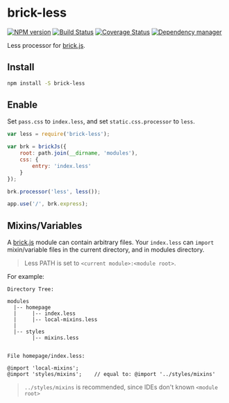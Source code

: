 # brick-less

[![NPM version](https://img.shields.io/npm/v/brick-less.svg?style=flat)](https://www.npmjs.org/package/brick-less)
[![Build Status](https://travis-ci.org/brick-js/brick-less.svg?branch=master)](https://travis-ci.org/brick-js/brick-less)
[![Coverage Status](https://coveralls.io/repos/github/brick-js/brick-less/badge.svg?branch=master&foo=bar)](https://coveralls.io/github/brick-js/brick-less?branch=master)
[![Dependency manager](https://david-dm.org/brick-js/brick-less.png)](https://david-dm.org/brick-js/brick-less)

Less processor for [brick.js][brk].

## Install

```bash
npm install -S brick-less
```

## Enable

Set `pass.css` to `index.less`, and set `static.css.processor` to `less`.

```javascript
var less = require('brick-less');

var brk = brickJs({
    root: path.join(__dirname, 'modules'),
    css: {
        entry: 'index.less'
    }
});

brk.processor('less', less());

app.use('/', brk.express);
```

## Mixins/Variables

A [brick.js][brk] module can contain arbitrary files.
Your `index.less` can `import` mixin/variable files in the current directory, 
and in modules directory.

> Less PATH is set to `<current module>:<module root>`.

For example:

```
Directory Tree:

modules
  |-- homepage
  |     |-- index.less
  |     |-- local-mixins.less
  |
  |-- styles
        |-- mixins.less


File homepage/index.less:

@import 'local-mixins';
@import 'styles/mixins';    // equal to: @import '../styles/mixins'
```

> `../styles/mixins` is recommended, since IDEs don't known `<module root>`

[brk]: https://github.com/brick-js/brick.js
